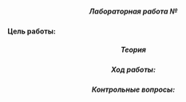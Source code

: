 <h5 align="center">Лабораторная работа № </h5>

<h5 align="center"></h5>

**Цель работы:** 

<h5 align="center">Теория</h5>



<h5 align="center">Ход работы:</h5>



<h5 align="center">Контрольные вопросы:</h5>


